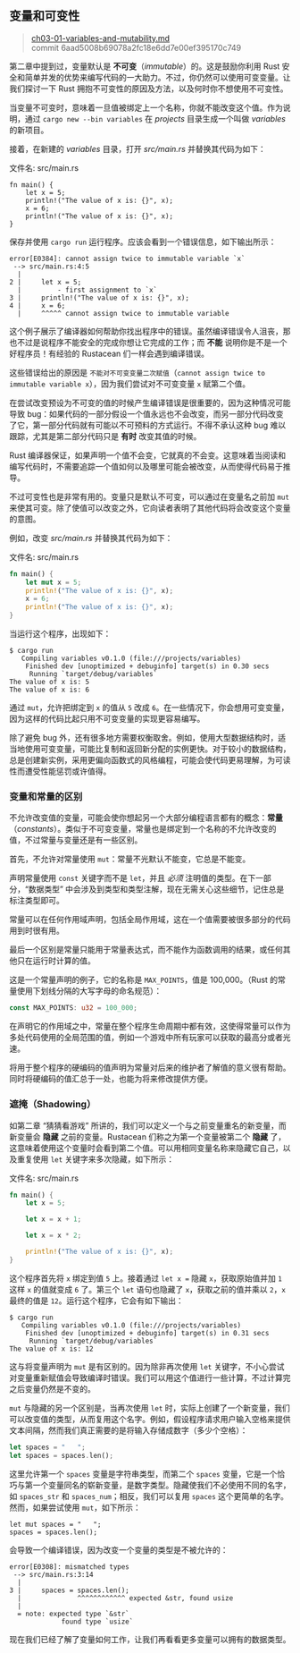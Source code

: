 ## 变量和可变性

> [ch03-01-variables-and-mutability.md](https://github.com/rust-lang/book/blob/master/second-edition/src/ch03-01-variables-and-mutability.md)
> <br>
> commit 6aad5008b69078a2fc18e6dd7e00ef395170c749

第二章中提到过，变量默认是 **不可变**（*immutable*）的。这是鼓励你利用 Rust 安全和简单并发的优势来编写代码的一大助力。不过，你仍然可以使用可变变量。让我们探讨一下 Rust 拥抱不可变性的原因及方法，以及何时你不想使用不可变性。

当变量不可变时，意味着一旦值被绑定上一个名称，你就不能改变这个值。作为说明，通过 `cargo new --bin variables` 在 *projects* 目录生成一个叫做 *variables* 的新项目。

接着，在新建的 *variables* 目录，打开 *src/main.rs* 并替换其代码为如下：

<span class="filename">文件名: src/main.rs</span>

```rust,ignore
fn main() {
    let x = 5;
    println!("The value of x is: {}", x);
    x = 6;
    println!("The value of x is: {}", x);
}
```

保存并使用 `cargo run` 运行程序。应该会看到一个错误信息，如下输出所示：

```text
error[E0384]: cannot assign twice to immutable variable `x`
 --> src/main.rs:4:5
  |
2 |     let x = 5;
  |         - first assignment to `x`
3 |     println!("The value of x is: {}", x);
4 |     x = 6;
  |     ^^^^^ cannot assign twice to immutable variable
```

这个例子展示了编译器如何帮助你找出程序中的错误。虽然编译错误令人沮丧，那也不过是说程序不能安全的完成你想让它完成的工作；而 **不能** 说明你是不是一个好程序员！有经验的 Rustacean 们一样会遇到编译错误。

这些错误给出的原因是 `不能对不可变变量二次赋值`（`cannot assign twice to immutable variable x`），因为我们尝试对不可变变量 `x` 赋第二个值。

在尝试改变预设为不可变的值的时候产生编译错误是很重要的，因为这种情况可能导致 bug：如果代码的一部分假设一个值永远也不会改变，而另一部分代码改变了它，第一部分代码就有可能以不可预料的方式运行。不得不承认这种 bug 难以跟踪，尤其是第二部分代码只是 **有时** 改变其值的时候。

Rust 编译器保证，如果声明一个值不会变，它就真的不会变。这意味着当阅读和编写代码时，不需要追踪一个值如何以及哪里可能会被改变，从而使得代码易于推导。

不过可变性也是非常有用的。变量只是默认不可变，可以通过在变量名之前加 `mut` 来使其可变。除了使值可以改变之外，它向读者表明了其他代码将会改变这个变量的意图。

例如，改变 *src/main.rs* 并替换其代码为如下：

<span class="filename">文件名: src/main.rs</span>

```rust
fn main() {
    let mut x = 5;
    println!("The value of x is: {}", x);
    x = 6;
    println!("The value of x is: {}", x);
}
```

当运行这个程序，出现如下：

```text
$ cargo run
   Compiling variables v0.1.0 (file:///projects/variables)
    Finished dev [unoptimized + debuginfo] target(s) in 0.30 secs
     Running `target/debug/variables`
The value of x is: 5
The value of x is: 6
```

通过 `mut`，允许把绑定到 `x` 的值从 `5` 改成 `6`。在一些情况下，你会想用可变变量，因为这样的代码比起只用不可变变量的实现更容易编写。

除了避免 bug 外，还有很多地方需要权衡取舍。例如，使用大型数据结构时，适当地使用可变变量，可能比复制和返回新分配的实例更快。对于较小的数据结构，总是创建新实例，采用更偏向函数式的风格编程，可能会使代码更易理解，为可读性而遭受性能惩罚或许值得。

### 变量和常量的区别

不允许改变值的变量，可能会使你想起另一个大部分编程语言都有的概念：**常量**（*constants*）。类似于不可变变量，常量也是绑定到一个名称的不允许改变的值，不过常量与变量还是有一些区别。

首先，不允许对常量使用 `mut`：常量不光默认不能变，它总是不能变。

声明常量使用 `const` 关键字而不是 `let`，并且 *必须* 注明值的类型。在下一部分，“数据类型” 中会涉及到类型和类型注解，现在无需关心这些细节，记住总是标注类型即可。

常量可以在任何作用域声明，包括全局作用域，这在一个值需要被很多部分的代码用到时很有用。

最后一个区别是常量只能用于常量表达式，而不能作为函数调用的结果，或任何其他只在运行时计算的值。

这是一个常量声明的例子，它的名称是 `MAX_POINTS`，值是 100,000。（Rust 的常量使用下划线分隔的大写字母的命名规范）：

```rust
const MAX_POINTS: u32 = 100_000;
```

在声明它的作用域之中，常量在整个程序生命周期中都有效，这使得常量可以作为多处代码使用的全局范围的值，例如一个游戏中所有玩家可以获取的最高分或者光速。

将用于整个程序的硬编码的值声明为常量对后来的维护者了解值的意义很有帮助。同时将硬编码的值汇总于一处，也能为将来修改提供方便。

### 遮掩（Shadowing）

如第二章 “猜猜看游戏” 所讲的，我们可以定义一个与之前变量重名的新变量，而新变量会 **隐藏** 之前的变量。Rustacean 们称之为第一个变量被第二个 **隐藏** 了，这意味着使用这个变量时会看到第二个值。可以用相同变量名称来隐藏它自己，以及重复使用 `let` 关键字来多次隐藏，如下所示：

<span class="filename">文件名: src/main.rs</span>

```rust
fn main() {
    let x = 5;

    let x = x + 1;

    let x = x * 2;

    println!("The value of x is: {}", x);
}
```

这个程序首先将 `x` 绑定到值 `5` 上。接着通过 `let x =` 隐藏 `x`，获取原始值并加 `1` 这样 `x` 的值就变成 `6` 了。第三个 `let` 语句也隐藏了 `x`，获取之前的值并乘以 `2`，`x` 最终的值是 `12`。运行这个程序，它会有如下输出：

```text
$ cargo run
   Compiling variables v0.1.0 (file:///projects/variables)
    Finished dev [unoptimized + debuginfo] target(s) in 0.31 secs
     Running `target/debug/variables`
The value of x is: 12
```

这与将变量声明为 `mut` 是有区别的。因为除非再次使用 `let` 关键字，不小心尝试对变量重新赋值会导致编译时错误。我们可以用这个值进行一些计算，不过计算完之后变量仍然是不变的。

`mut` 与隐藏的另一个区别是，当再次使用 `let` 时，实际上创建了一个新变量，我们可以改变值的类型，从而复用这个名字。例如，假设程序请求用户输入空格来提供文本间隔，然而我们真正需要的是将输入存储成数字（多少个空格）：

```rust
let spaces = "   ";
let spaces = spaces.len();
```

这里允许第一个 `spaces` 变量是字符串类型，而第二个 `spaces` 变量，它是一个恰巧与第一个变量同名的崭新变量，是数字类型。隐藏使我们不必使用不同的名字，如 `spaces_str` 和 `spaces_num`；相反，我们可以复用 `spaces` 这个更简单的名字。然而，如果尝试使用 `mut`，如下所示：

```rust,ignore
let mut spaces = "   ";
spaces = spaces.len();
```

会导致一个编译错误，因为改变一个变量的类型是不被允许的：

```text
error[E0308]: mismatched types
 --> src/main.rs:3:14
  |
3 |     spaces = spaces.len();
  |              ^^^^^^^^^^^^ expected &str, found usize
  |
  = note: expected type `&str`
             found type `usize`
```

现在我们已经了解了变量如何工作，让我们再看看更多变量可以拥有的数据类型。
